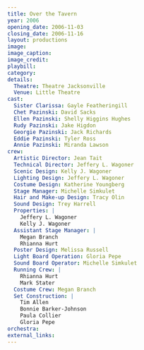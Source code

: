 ```yaml
---
title: Over the Tavern
year: 2006
opening_date: 2006-11-03
closing_date: 2006-11-16
layout: productions
image:
image_caption:
image_credit:
playbill: 
category: 
details:
  Theatre: Theatre Jacksonville
  Venue: Little Theatre
cast:
  Sister Clarissa: Gayle Featheringill
  Chet Pazinski: David Sacks
  Ellen Pazinski: Shelly Higgins Hughes
  Rudy Pazinski: Jake Higdon
  Georgie Pazinski: Jack Richards
  Eddie Pazinski: Tyler Ross
  Annie Pazinski: Miranda Lawson
crew:
  Artistic Director: Jean Tait
  Technical Director: Jeffery L. Wagoner
  Scenic Design: Kelly J. Wagoner
  Lighting Design: Jeffery L. Wagoner
  Costume Design: Katherine Youngberg
  Stage Manager: Michelle Simkulet
  Hair and Make-up Design: Tracy Olin
  Sound Design: Trey Harrell
  Properties: |
    Jeffery L. Wagoner
    Kelly J. Wagoner
  Assistant Stage Manager: |
    Megan Branch
    Rhianna Hurt
  Poster Design: Melissa Russell
  Light Board Operation: Gloria Pepe
  Sound Board Operator: Michelle Simkulet
  Running Crew: |
    Rhianna Hurt
    Mark Stater
  Costume Crew: Megan Branch
  Set Construction: |
    Tim Allen
    Bonnie Barker-Johnson
    Paula Collier
    Gloria Pepe
orchestra:
external_links:
---
```

